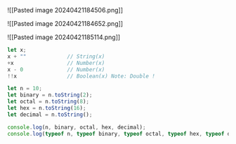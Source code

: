 ![[Pasted image 20240421184506.png]]

![[Pasted image 20240421184652.png]]


![[Pasted image 20240421185114.png]]


```javascript
let x;
x + ""             // String(x)
+x                 // Number(x)
x - 0              // Number(x)
!!x                // Boolean(x) Note: Double !

let n = 10;
let binary = n.toString(2);
let octal = n.toString(8);
let hex = n.toString(16);
let decimal = n.toString();

console.log(n, binary, octal, hex, decimal);
console.log(typeof n, typeof binary, typeof octal, typeof hex, typeof decimal);
```